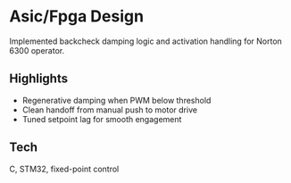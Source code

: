# Asic/Fpga Design

Implemented backcheck damping logic and activation handling for Norton 6300 operator.

## Highlights
- Regenerative damping when PWM below threshold
- Clean handoff from manual push to motor drive
- Tuned setpoint lag for smooth engagement

## Tech
C, STM32, fixed-point control